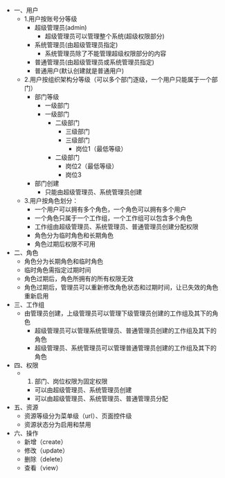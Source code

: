 * 一、用户
    * 1.用户按账号分等级
        * 超级管理员(admin)
            * 超级管理员可以管理整个系统(超级权限部分)
        * 系统管理员(由超级管理员指定)
            * 系统管理员除了不能管理超级权限部分的内容
        * 普通管理员(由超级管理员或系统管理员指定)
        * 普通用户(默认创建就是普通用户)
    * 2.用户按组织架构分等级（可以多个部门逐级，一个用户只能属于一个部门）
        * 部门等级
            * 一级部门
            * 一级部门
                * 二级部门
                    * 三级部门
                    * 三级部门
                        * 岗位1（最低等级）
                * 二级部门
                    * 岗位2（最低等级）
                    * 岗位3
        * 部门创建
            * 只能由超级管理员、系统管理员创建
     * 3.用户按角色划分：
        * 一个用户可以拥有多个角色，一个角色可以拥有多个用户
        * 一个角色只属于一个工作组，一个工作组可以包含多个角色
        * 工作组由超级管理员、系统管理员、普通管理员创建分配权限
        * 角色分为临时角色和长期角色
        * 角色过期后权限不可用
* 二、角色
    * 角色分为长期角色和临时角色
    * 临时角色需指定过期时间
    * 角色过期后，角色所拥有的所有权限无效
    * 角色过期后，管理员可以重新修改角色状态和过期时间，让已失效的角色重新启用
* 三、工作组
    * 由管理员创建，上级管理员可以管理下级管理员创建的工作组及其下的角色
        * 超级管理员可以管理系统管理员、普通管理员创建的工作组及其下的角色
        * 超级管理员、系统管理员可以管理普通管理员创建的工作组及其下的角色
* 四、权限
    * 1. 部门、岗位权限为固定权限
        * 可以由超级管理员、系统管理员创建
        * 可以由超级管理员、系统管理员、普通管理员分配
* 五、资源
    * 资源等级分为菜单级（url）、页面控件级   
    * 资源状态分为启用和禁用
* 六、操作
    * 新增（create）
    * 修改（update）
    * 删除（delete）
    * 查看（view）








